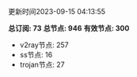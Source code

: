更新时间2023-09-15 04:13:55

**总订阅: 73**
**总节点: 946**
**有效节点: 300**
- v2ray节点: 257
- ss节点: 16
- trojan节点: 27
